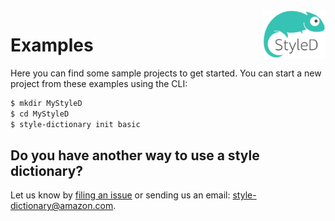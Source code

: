 <img src="https://github.com/amzn/style-dictionary/raw/master/images/logo.png" alt="Style Dictionary logo" title="StyleDictionary" width="100" align="right" />

# Examples

Here you can find some sample projects to get started. You can start a new project from these examples using the CLI:
```bash
$ mkdir MyStyleD
$ cd MyStyleD
$ style-dictionary init basic
```

## Do you have another way to use a style dictionary?

Let us know by [filing an issue](https://github.com/amzn/style-dictionary/issues) or sending us an email: style-dictionary@amazon.com.
